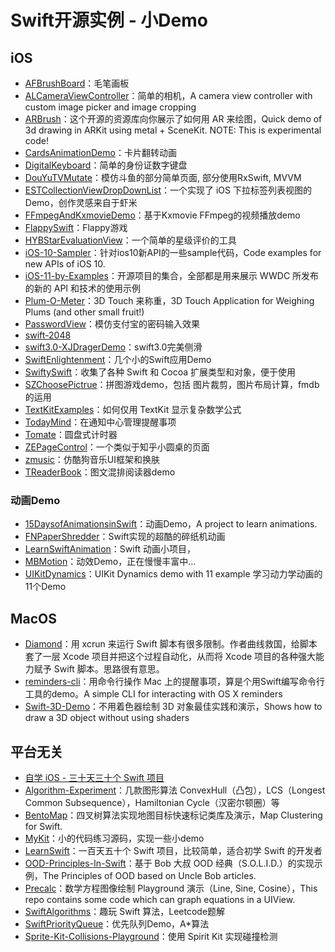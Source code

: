 # Swift开源实例 - 小Demo
## iOS
- [AFBrushBoard][1]：毛笔画板
- [ALCameraViewController][2]：简单的相机，A camera view controller with custom image picker and image cropping
- [ARBrush][3]：这个开源的资源库向你展示了如何用 AR 来绘图，Quick demo of 3d drawing in ARKit using metal + SceneKit. NOTE: This is experimental code!
- [CardsAnimationDemo][4]：卡片翻转动画
- [DigitalKeyboard][5]：简单的身份证数字键盘
- [DouYuTVMutate][6]：模仿斗鱼的部分简单页面, 部分使用RxSwift, MVVM
- [ESTCollectionViewDropDownList][7]：一个实现了 iOS 下拉标签列表视图的 Demo，创作灵感来自于虾米
- [FFmpegAndKxmovieDemo][8]：基于Kxmovie FFmpeg的视频播放demo
- [FlappySwift][9]：Flappy游戏
- [HYBStarEvaluationView][10]：一个简单的星级评价的工具
- [iOS-10-Sampler][11]：针对ios10新API的一些sample代码，Code examples for new APIs of iOS 10.
- [iOS-11-by-Examples][12]：开源项目的集合，全部都是用来展示 WWDC 所发布的新的 API 和技术的使用示例
- [Plum-O-Meter][13]：3D Touch 来称重，3D Touch Application for Weighing Plums (and other small fruit!)
- [PasswordView][14]：模仿支付宝的密码输入效果
- [swift-2048][15]
- [swift3.0-XJDragerDemo][16]：swift3.0完美侧滑
- [SwiftEnlightenment][17]：几个小的Swift应用Demo
- [SwiftySwift][18]：收集了各种 Swift 和 Cocoa 扩展类型和对象，便于使用
- [SZChoosePictrue][19]：拼图游戏demo，包括 图片裁剪，图片布局计算，fmdb的运用
- [TextKitExamples][20]：如何仅用 TextKit 显示复杂数学公式
- [TodayMind][21]：在通知中心管理提醒事项
- [Tomate][22]：圆盘式计时器
- [ZEPageControl][23]：一个类似于知乎小圆桌的页面
- [zmusic][24]：仿酷狗音乐UI框架和换肤
- [TReaderBook][25]：图文混排阅读器demo

### 动画Demo
- [15DaysofAnimationsinSwift][26]：动画Demo，A project to learn animations.
- [FNPaperShredder][27]：Swift实现的超酷的碎纸机动画
- [LearnSwiftAnimation][28]：Swift 动画小项目，
- [MBMotion][29]：动效Demo，正在慢慢丰富中…
- [UIKitDynamics][30]：UIKit Dynamics demo with 11 example 学习动力学动画的11个Demo

## MacOS
- [Diamond][31]：用 xcrun 来运行 Swift 脚本有很多限制。作者曲线救国，给脚本套了一层 Xcode 项目并把这个过程自动化，从而将 Xcode 项目的各种强大能力赋予 Swift 脚本。思路很有意思。
- [reminders-cli][32]：用命令行操作 Mac 上的提醒事项，算是个用Swift编写命令行工具的demo。A simple CLI for interacting with OS X reminders
- [Swift-3D-Demo][33]：不用着色器绘制 3D 对象最佳实践和演示，Shows how to draw a 3D object without using shaders

## 平台无关
- [自学 iOS - 三十天三十个 Swift 项目][34]
- [Algorithm-Experiment][35]：几款图形算法 ConvexHull（凸包），LCS（Longest Common Subsequence），Hamiltonian Cycle（汉密尔顿圈）等
- [BentoMap][36]：四叉树算法实现地图目标快速标记类库及演示，Map Clustering for Swift.
- [MyKit][37]：小的代码练习源码，实现一些小demo
- [LearnSwift][38]：一百天五十个 Swift 项目，比较简单，适合初学 Swift 的开发者
- [OOD-Principles-In-Swift][39]：基于 Bob 大叔 OOD 经典（S.O.L.I.D.）的实现示例，The Principles of OOD based on Uncle Bob articles.
- [Precalc][40]：数学方程图像绘制 Playground 演示（Line, Sine, Cosine），This repo contains some code which can graph equations in a UIView.
- [SwiftAlgorithms][41]：趣玩 Swift 算法，Leetcode题解
- [SwiftPriorityQueue][42]：优先队列Demo，A\*算法
- [Sprite-Kit-Collisions-Playground][43]：使用 Spirit Kit 实现碰撞检测

[1]:	https://github.com/AfryMask/AFBrushBoard "AFBrushBoard"
[2]:	https://github.com/AlexLittlejohn/ALCameraViewController "ALCameraViewController"
[3]:	https://github.com/laanlabs/ARBrush "ARBrush"
[4]:	https://github.com/adow/CardsAnimationDemo "CardsAnimationDemo"
[5]:	https://github.com/CNKCQ/DigitalKeyboard "DigitalKeyboard"
[6]:	https://github.com/jasnig/DouYuTVMutate "DouYuTVMutate"
[7]:	https://github.com/Aufree/ESTCollectionViewDropDownList "ESTCollectionViewDropDownList"
[8]:	https://github.com/agelessman/FFmpegAndKxmovieDemo "FFmpegAndKxmovieDemo"
[9]:	https://github.com/fullstackio/FlappySwift "FlappySwift"
[10]:	https://github.com/Hunter-HYB/HYBStarEvaluationView "HYBStarEvaluationView"
[11]:	https://github.com/shu223/iOS-10-Sampler "iOS-10-Sampler"
[12]:	https://github.com/artemnovichkov/iOS-11-by-Examples "iOS-11-by-Examples"
[13]:	https://github.com/FlexMonkey/Plum-O-Meter "Plum-O-Meter"
[14]:	https://github.com/findM/PasswordView "PasswordView"
[15]:	https://github.com/austinzheng/swift-2048 "swift-2048"
[16]:	https://github.com/lishengbing/swift3.0-XJDragerDemo "swift3.0-XJDragerDemo"
[17]:	https://github.com/drewg233/SwiftEnlightenment "SwiftEnlightenment"
[18]:	https://github.com/adeca/SwiftySwift "SwiftySwift"
[19]:	https://github.com/sanzhong538/SZChoosePictrue "SZChoosePictrue"
[20]:	https://github.com/kishikawakatsumi/TextKitExamples "TextKitExamples"
[21]:	https://github.com/cyanzhong/TodayMind "TodayMind"
[22]:	https://github.com/dasdom/Tomate "Tomate"
[23]:	https://github.com/Lafree317/ZEPageControl "ZEPageControl"
[24]:	https://github.com/lyxia/zmusic "zmusic"
[25]:	https://github.com/12207480/TReaderBook "TReaderBook"
[26]:	https://github.com/larrynatalicio/15DaysofAnimationsinSwift "15DaysofAnimationsinSwift"
[27]:	https://github.com/Fnoz/FNPaperShredder "FNPaperShredder"
[28]:	https://github.com/cjiong/LearnSwiftAnimation "LearnSwiftAnimation"
[29]:	https://github.com/mmoaay/MBMotion "MBMotion"
[30]:	https://github.com/xiaofei86/UIKitDynamics "UIKitDynamics"
[31]:	https://github.com/johnno1962/Diamond "Diamond"
[32]:	https://github.com/keith/reminders-cli "reminders-cli"
[33]:	https://github.com/hollance/Swift-3D-Demo "Swift-3D-Demo"
[34]:	http://www.jianshu.com/p/52032bc4cbe4 "自学 iOS - 三十天三十个 Swift 项目"
[35]:	https://github.com/yulingtianxia/Algorithm-Experiment "Algorithm-Experiment"
[36]:	https://github.com/Raizlabs/BentoMap "BentoMap"
[37]:	https://github.com/aquarchitect/MyKit "MyKit"
[38]:	https://github.com/cjiong/LearnSwift "LearnSwift"
[39]:	https://github.com/ochococo/OOD-Principles-In-Swift "OOD-Principles-In-Swift"
[40]:	https://github.com/MosheBerman/Precalc "Precalc"
[41]:	https://github.com/SwiftClub/SwiftAlgorithms "SwiftAlgorithms"
[42]:	https://github.com/davecom/SwiftPriorityQueue "SwiftPriorityQueue"
[43]:	https://github.com/jaredmpayne/Sprite-Kit-Collisions-Playground "Sprite-Kit-Collisions-Playground"